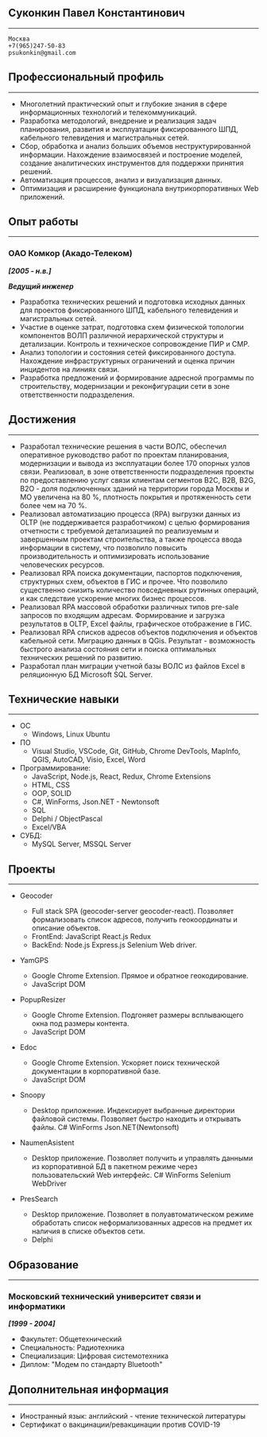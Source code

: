 ## Суконкин Павел Константинович
---
```
Москва
+7(965)247-50-83
psukonkin@gmail.com
```

## Профессиональный профиль
---
* Многолетний практический опыт и глубокие знания в сфере информационных технологий и телекоммуникаций.
* Разработка методологий, внедрение и реализация задач планирования, развития и эксплуатации фиксированного ШПД, кабельного телевидения и магистральных сетей.
* Сбор, обработка и анализ больших объемов неструктурированной информации. Нахождение взаимосвязей и построение моделей, создание аналитических инструментов для поддержки принятия решений.
* Автоматизация процессов, анализ и визуализация данных.
* Оптимизация и расширение функционала внутрикорпоративных Web приложений.

## Опыт работы
---
### ОАО Комкор (Акадо-Телеком)
***[2005 - н.в.]***

***Ведущий инженер***
* Разработка технических решений и подготовка исходных данных для проектов фиксированного ШПД, кабельного телевидения и магистральных сетей.
* Участие в оценке затрат, подготовка схем физической топологии компонентов ВОЛП различной иерархической структуры и детализации. Контроль и техническое сопровождение ПИР и СМР.
* Анализ топологии и состояния сетей фиксированного доступа. Нахождение инфраструктурных ограничений и оценка причин инцидентов на линиях связи.
* Разработка предложений и формирование адресной программы по строительству, модернизации и реконфигурации сети в зоне ответственности подразделения.

## Достижения
---
* Разработал технические решения в части ВОЛС, обеспечил оперативное руководство работ по проектам планирования, модернизации и вывода из эксплуатации более 170 опорных узлов связи. Реализовал, в зоне ответственности подразделения проекты по предоставлению услуг связи клиентам сегментов B2C, B2B, B2G, B2O - доля подключенных зданий на территории города Москвы и МО увеличена на 80 %, плотность покрытия и протяженность сети более чем на 70 %.
* Реализовал автоматизацию процесса (RPA) выгрузки данных из OLTP (не поддерживается разработчиком) с целью формирования отчетности с требуемой детализацией по реализуемым и завершенным проектам строительства, а также процесса ввода информации в систему, что позволило повысить производительность и оптимизировать использование человеческих ресурсов.
* Реализовал RPA поиска документации, паспортов подключения, структурных схем, объектов в ГИС и прочее. Что позволило существенно снизить количество повседневных рутинных операций, и как следствие ускорение многих бизнес процессов.
* Реализовал RPA массовой обработки различных типов pre-sale запросов по входящим адресам. Формирование и загрузка результатов в OLTP, Excel файлы, графическое отображение в ГИС.
* Реализовал RPA списков адресов объектов подключения и объектов кабельной сети. Миграцию данных в QGis. Результат - возможность быстрого анализа состояния сети и поиска оптимальных технических решений по развитию.
* Разработал план миграции учетной базы ВОЛС из файлов Excel в реляционную БД Microsoft SQL Server.


## Технические навыки
---
* ОС 
	* Windows, Linux Ubuntu
* ПО 
	* Visual Studio, VSCode, Git, GitHub, Chrome DevTools, MapInfo, QGIS, AutoCAD, Visio, Excel, Word
* Программирование:
	* JavaScript, Node.js, React, Redux, Chrome Extensions
	* HTML, CSS
	* OOP, SOLID
	* C#, WinForms, Json.NET - Newtonsoft
	* SQL
	* Delphi / ObjectPascal
	* Excel/VBA
* СУБД: 
	* MySQL Server, MSSQL Server

## Проекты
---
* Geocoder 
	* Full stack SPA (geocoder-server geocoder-react). Позволяет формализовать список адресов, получить геокоординаты и описание объектов.
	* FrontEnd: JavaScript React.js Redux
	* BackEnd: Node.js Express.js Selenium Web driver.

* YamGPS
	* Google Chrome Extension. Прямое и обратное геокодирование. 
	* JavaScript DOM

* PopupResizer
	* Google Chrome Extension. Подгоняет размеры всплывающего окна под размеры контента.
	* JavaScript DOM

* Edoc
	* Google Chrome Extension. Ускоряет поиск технической документации в корпоративной базе. 
	* JavaScript DOM
	
* Snoopy
	* Desktop приложение. Индексирует выбранные директории файловой системы. Позволяет быстро находить и открывать файлы. C# WinForms Json.NET(Newtonsoft)

* NaumenAsistent
	* Desktop приложение. Позволяет получить и управлять данными из корпоративной БД в пакетном режиме через пользовательский Web интерфейс. C# WinForms Selenium WebDriver

* PresSearch
	* Desktop приложение. Позволяет в полуавтоматическом режиме обработать список неформализованных адресов на предмет их наличия в списке объектов сети.
	* Delphi

## Образование
---
### Московский технический университет связи и информатики
***[1999 - 2004]***

* Факультет: Общетехнический
* Cпециальность: Радиотехника
* Специализация: Цифровая системотехника
* Диплом: "Модем по стандарту Bluetooth"

## Дополнительная информация
---
* Иностранный язык: английский - чтение технической литературы
* Сертификат о вакцинации/ревакцинации против COVID-19